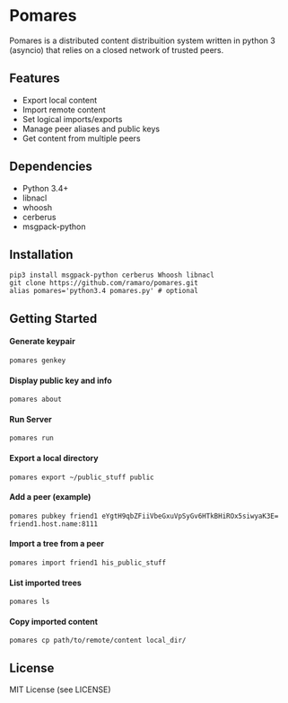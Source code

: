 # Pomares

Pomares is a distributed content distribuition system written in python 3 (asyncio) that relies on a closed network of trusted peers.

## Features

* Export local content
* Import remote content
* Set logical imports/exports
* Manage peer aliases and public keys
* Get content from multiple peers


## Dependencies

* Python 3.4+
* libnacl
* whoosh
* cerberus
* msgpack-python

## Installation

    pip3 install msgpack-python cerberus Whoosh libnacl
    git clone https://github.com/ramaro/pomares.git
    alias pomares='python3.4 pomares.py' # optional

## Getting Started

#### Generate keypair
    pomares genkey

#### Display public key and info
    pomares about

#### Run Server
    pomares run 

#### Export a local directory
    pomares export ~/public_stuff public

#### Add a peer (example)
    pomares pubkey friend1 eYgtH9qbZFiiVbeGxuVpSyGv6HTkBHiROx5siwyaK3E= friend1.host.name:8111

#### Import a tree from a peer
    pomares import friend1 his_public_stuff

#### List imported trees
    pomares ls

#### Copy imported content
    pomares cp path/to/remote/content local_dir/


## License

MIT License (see LICENSE)
